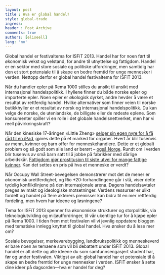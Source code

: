 ```yaml
---
layout: post
title : Hva er global handel?
style: global-trade
ingress: 
header : Post Archive
comments: true
authors: [eliseell]
lang: 'no'
---
```


Global handel er festivaltema for ISFiT 2013. Handel har for noen ført til økonomisk vekst og velstand, for andre til utnyttelse og fattigdom. Handel er en sektor med store sosiale og politiske utfordringer, men samtidig har den et stort potensiale til å skape en bedre fremtid for unge mennesker i verden. Nettopp derfor er global handel festivaltema for ISFiT 2013.


Når du handler epler på Rema 1000 stilles du ansikt til ansikt med internasjonal handelspolitikk. I hyllene finner du både norske epler og importerte epler. Noen epler er økologisk dyrket, andre hevder å være et resultat av rettferdig handel. Hvilke alternativer som finner veien til norske butikkhyller er et resultat av norsk og internasjonal handelspolitikk. Du kan velge de norske, de utenlandske, de billigste eller de rødeste eplene. Som konsumenter spiller vi en rolle i det globale handelsnettverket, men har vi reell påvirkningskraft?


Når den kinesiske 17-åringen «Little Zheng» [selger sin egen nyre for å få råd til en iPad][1], gjøres dette på et marked for organer. Hvert år blir tusenvis av menn, kvinner og barn offer for menneskehandlere. Dette er et globalt problem og så godt som alle land er berørt – [også Norge][2]. Rundt om i verden blir tusenvis av små barn satt til å jobbe på fabrikker med dårlige arbeidskår. [Fattigdom gjør prostitusjon til siste utvei for mange fattige kvinner][3]. Kan det settes en pris på hva et menneske er verdt?


Når Occupy Wall Street-bevegelsen demonstrerer mot det de mener er økonomisk urettferdighet, og Rio +20-forhandlingene går i stå, viser dette tydelig konfliktlinjene på den internasjonale arena. Dagens handelsavtaler preges av makt og ideologiske motsetninger. Verdens ressurser er ulikt fordelt og handel på flere aktørers premisser kan bidra til en mer rettferdig fordeling, men hvem har ideene og løsningene?


Tema for ISFiT 2013 spenner fra økonomiske strukturer og storpolitikk, via teknologiutvikling og miljøutfordringer, til vår ukentlige tur for å kjøpe epler på Rema 1000. I tiden frem mot festivalen vil vi jevnlig oppdatere bloggen med tematiske innlegg knyttet til global handel. Hva ønsker du å lese mer om?


Sosiale bevegelser, merkevarebygging, landbrukspolitikk og menneskeverd er bare noen av temaene som vil bli debattert under ISFiT 2013. Global handel er alt dette og alle ideene du som samfunnsengasjert student har, før og under festivalen. Viktigst av alt: global handel har et potensiale til å skape en bedre fremtid for unge mennesker i verden. ISFiT ønsker å sette dine ideer på dagsorden—hva er handel for deg?



[1]: <http://www.nrk.no/nyheter/1.7659228> "Kinesisk tenåring solgte sin egen nyre for en iPad - Nyheter - NRK Nyheter"
[2]: <http://www.unodc.org/unodc/en/human-trafficking/what-is-human-trafficking.html> "What is Human Trafficing?"
[3]: <http://prosentret.no/selgeren/> "Selgeren | Pro Senteret"
